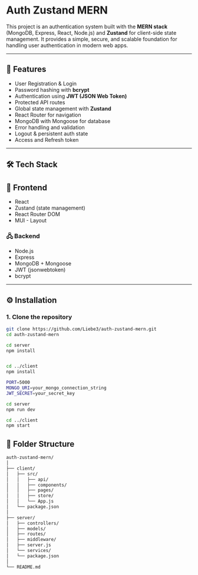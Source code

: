 # Auth Zustand MERN

This project is an authentication system built with the **MERN stack** (MongoDB, Express, React, Node.js) and **Zustand** for client-side state management. It provides a simple, secure, and scalable foundation for handling user authentication in modern web apps.

---

## 🚀 Features

- User Registration & Login
- Password hashing with **bcrypt**
- Authentication using **JWT (JSON Web Token)**
- Protected API routes
- Global state management with **Zustand**
- React Router for navigation
- MongoDB with Mongoose for database
- Error handling and validation
- Logout & persistent auth state
- Access and Refresh token

---

## 🛠 Tech Stack
## 🎨 Frontend  
- React  
- Zustand (state management)   
- React Router DOM
- MUI - Layout

### 🖧 Backend
- Node.js  
- Express  
- MongoDB + Mongoose  
- JWT (jsonwebtoken)  
- bcrypt  

---

## ⚙️ Installation

### 1. Clone the repository
```bash
git clone https://github.com/Liebe3/auth-zustand-mern.git
cd auth-zustand-mern

cd server
npm install


cd ../client
npm install

PORT=5000
MONGO_URI=your_mongo_connection_string
JWT_SECRET=your_secret_key

cd server
npm run dev

cd ../client
npm start

```

## 📂 Folder Structure
```bash
auth-zustand-mern/
│
├── client/              
│   ├── src/
│   │   ├── api/           
│   │   ├── components/    
│   │   ├── pages/         
│   │   ├── store/          
│   │   └── App.js
│   └── package.json
│
├── server/                
│   ├── controllers/      
│   ├── models/             
│   ├── routes/           
│   ├── middleware/        
│   ├── server.js
│   └── services/
│   └── package.json
│
└── README.md




